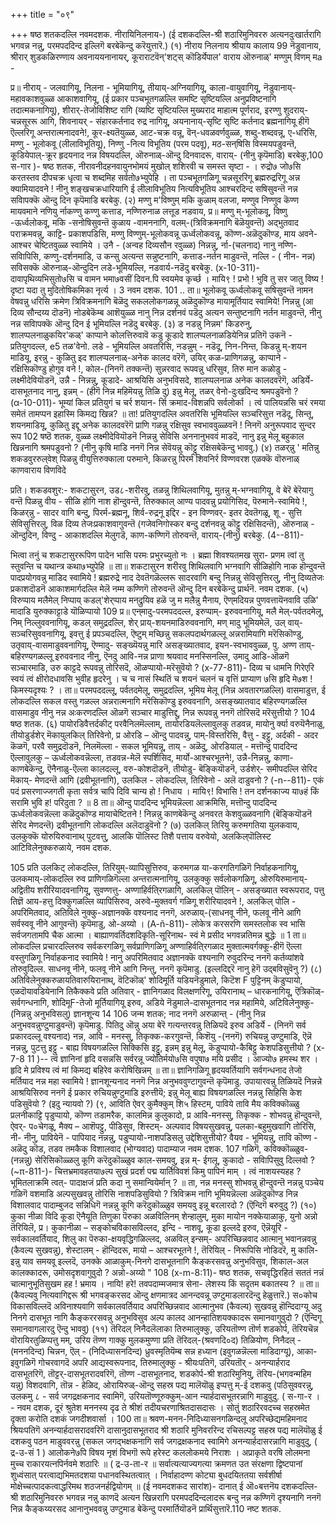 +++
title = "०९"

+++
षष्ठ शतकदल्लि नवमदशक. 
नीरायिनिलनाय-) 
(ई दशकदल्लि-श्री शठारिमुनिवररु अत्यनदुःखार्तरागि भगवन्न नन्नु, परमपददिन्द इल्लिगॆ बरबेकॆन्दु करॆयुत्तारॆ.) 
(१) नीराय निलनाय श्रीयाय कालाय 
99 
नॆडुवानाय, 
श्रीरार् शुडकळिरण्णाय अवनाययनानायर्, कूराराटवॆन्‌'शट्स् 
कॊडिर्येपाल' वाराय 
ऒरुनाळ्' मण्णुम् विणम् मa - 

प्र॥ नीराय् - जलवागियू, निलना - भूमियागियू, तीयाय्-अग्नियागियू, काला-वायुवागियू, नॆडुवानाय्- महावकाशवुळ्ळ आकाशवागियू, (ई प्रकार पञ्चभूतगळल्लि समष्टि सृष्टियल्लि अनुप्रविष्टनागि तदात्मकनागियू), शीरार्-तेजोविशिष्ट रागि (व्यष्टि सृष्टियल्लि मुख्यराद माहात्म पूर्णराद, इरण्णु शुदराय्-चन्नसूररू आगि, शिवनायर् - संहारकर्तनाद रुद्र नागियू, अयनानाय्-सृष्टि सृष्टि कर्तनाद ब्रह्मनागियू हीगॆ ऎल्लरिगू अन्तरात्मनादवने!, कूर-क्ष्यतॆयुळ्ळ, आट-चक्र वन्नू, वॆन्-धवळवर्णवुळ्ळ, शब्दु-शब्दवन्नू, ए-धरिसि, मण्णु - भूलोकवू (लीलाविभूतियू), निण्णु -नित्य विभूतिय (परम पदवू), मठ-सन्‌षिसि विस्मयपडुवन्तॆ, कूडियेपाल्-क्रूर हृदयनाद नन्न विषयदल्लि, ऒरुनाळ्-ऒन्दु दिनवादरू, वाराय्- (नीनु कृपॆमाडि) बरबेकु,100 
स-गार )- 
षष्ठ शतक, 
नीरावनीदहनवायुनभोमयं मुखोल्‌ शशिरवी च समस्त सृष्टा - । रुद्रो७ जो७सि करतस्तव दीपचक्र धृत्वा च शब्दमिह सर्वतो७भ्युपेहि । 
ता पञ्चभूतगळिगू चन्नसूररिगू ब्रह्मरुद्ररिगू अन्न क्यामियादवने ! नीनु शङ्खचक्रधारियागि ई लीलाविभूतिय नित्यविभूतिय आश्चरदिन्द सषिसुवन्तॆ नन्न सविापक्कॆ ऒन्दु दिन कृपॆमाडि बरबेकु. 
(२) मण्णु म'विष्णुम् मकि कुळाम् वलजा, 
मण्णुव निण्णुव कॆण्ण मायवमाने नणियु र्नाकण्णु कण्णु कत्ताड, नण्णिरुनाळ लत्तूड नडवाय, 
प्र॥ मण्णु म्-भूलोकवू, विष्णु -ऊर्ध्वलोकवू, मकि -सनोषिसुवन्तॆ कुळाय -वामननागि, वलम्-(त्रिविक्रमनागि बॆळॆयुवन्तॆ) अद्भुतवाद पराक्रमवन्नु, काट्टि- प्रकाशपडिसि, मण्णु विण्णुम्-भूलोकवन्नू ऊर्ध्वलोकवन्नू, कॊण्ण-अळॆदुकॊण्ड, माय अवने-आश्चर चेष्टितवुळ्ळ स्वामिये । उनै - (अन्वह दिव्यसौन रवुळ्ळ) निन्नन्नु, र्ना-(चलनाद) नानु नण्णि-सविापिसि, कण्णु-दर्शनमाडि, उ कन्सु अत्यन्त सन्नुष्टनागि, कत्ताड-नर्तन माडुवन्तॆ, नल्लि - ( नीन- नन्न) सविसक्कॆ ऒरुनाळ्-ऒन्दुदिन 
लडे-भूमियल्लि, नडवार्य-नडॆदु बरबेकु. 
(x-10-311)- 
दावापृथिव्यभिसुतो७सि च वामन 
भमा७वसीं दिवन.पि स्वयमेव कृर्च्छ । मायि९ ! प्रभो ! भुवि तु सर जातु विष्य ! दृष्टा यदा तु मुदितोषिकमिका नृर्त्य । 
3 
नवम दशक. 
101 
.. ता॥ भूलोकवू ऊर्ध्वलोकवू सषिसुवन्तॆ नामन वेषवन्नु धरिसि क्रमेण त्रिविक्रमनागि बॆळॆदु सकललोकगळन्नू अळॆदुकॊण्ड मायामूर्तियाद स्वामिये! निन्नन्नु (आ दिव्य सौन्दय्य दॊडनॆ) नोडबेकॆम्ब आशॆयुळ्ळ नानु निन्न दर्शनवं पडॆदु अत्यन सन्तुष्टनागि नर्तन माडुवन्तॆ, नीनु नन्न सविापक्कॆ ऒन्दु दिन ई भूमियल्लि नडॆदु बरबेकु. 
(३) 
ड नडन्नु निन्नम' किडरुनु, शालप्पलनाळुकयिर'कळ्' काप्पाने कोलत्तिरुवावॆ कडु कूडादे शालप्पलनाळडियेनिन्न 
प्रतिगॆ उकनॆ - प्रतियुगदल्ल, 
e5 
तळ‌'वेनो. 
लडे - भूमियल्लि अवतरिसि, नडन्नुम् - नडॆदू, निन-निन्त, किडन्नु म्-शयन माडियू, इरन्नु - कुळितु इद शालप्पलनाळ्-अनेक कालद वरॆगॆ, उयिर् कळ-प्राणिगळन्नु, काप्पाने - रक्षिसिकॊण्डु होगुव वने !, कोल-(निनगॆ तक्कन्तॆ) सुन्नरवाद रूपवन्नु धरिसुव, तिरु मान कळोडु - लक्ष्मीदेवियॊडनॆ, उन्नै - निन्नन्नु, कूडादे- आश्रयिसि अनुभविसदे, शालप्पलनाळ अनेक कालदवरॆगॆ, अडिर्ये- दासभूतनाद नानु, इन्नम् - (हीगॆ निन्न महिमॆयन्नु तिळि दु) इन्नु मेलू, तळर् वेनो-दुःखदिन्द श्रमपडुवॆनो ? 
(α-10-011)- 
भूम्यां किल प्रतियुगं च चर्र शयान- र्सि क्रमाद-विशन्नपि सर्वलोर्का । त्वं पालियन्नसि चरं रमया समेतं तामप्पन इहास्मि किमद्य खिन्न? ॥ 
ता! प्रतियुगदल्लि अवतरिसि भूमियल्लि सञ्चरिसुत्त नडॆदू, सिन्तू, शयनमाडियू, कुळितु इद्दू अनेक कालदवरॆगॆ प्राणि गळन्नु रक्षिसुव स्वभाववुळ्ळवनॆ ! निनगॆ अनुरूपवाद सुन्दर रूप 
102 
षष्ठॆ शतक, 
वुळ्ळ लक्ष्मीदेवियॊडनॆ निन्नन्नु सेविसि अननानुभववं माडदॆ, नानु इन्नु मेलू बहुकाल खिन्ननागि श्रमपडुवनो ? (नीनु कृषि माडि ननगॆ निन्न सेवॆयन्नु कॊट्टु रक्षिसबेकॆन्दु भाववु.) 
(४) तळर्‌न्नु ' मतिन्नु 
शकडवुररुल्‌वेश् 
पिळन्नु वीयुत्तिरुक्काला परुमाने, किळरन्नु पिरर्म शिवनिर्र विण्णवरश एळक्कॆ वॊरुनाळ् काणवाराय विणविदे 

प्रति। शकडवशुर‌:- शकटासुरन, उड८-शरीरवु, तळन्नु शिथिलवागियू, मुतन्नु म्-भग्नवागियू, वे बेरॆ बेरॆयागु वन्तॆ पिळन्नु वीय - सीळि होगि नाश हॊन्दुवन्तॆ, तिरुक्काल् आण्य पादवन्नु प्रयोगिसिद, पॆरुमाने-स्वामिये !, किळर्‌न्नु - सादर वागि बन्दु, पिरर्म-ब्रह्मनू, शिर्व-रुद्रनू इद्दिर - इन विण्णवर्- इतर देवतॆगळू, शू - सुत्ति सेविसुत्तिरलु, विळ दिव्य तेजःप्रकाशवागुवन्तॆ (गजेवनिगोस्कर बन्दु दर्शनवन्नु कॊट्टु रक्षिसिदन्तॆ), ऒरुनाळ् - ऒन्दुदिन, विण्दु - आकाशदल्लि मेलुगडॆ, काण-कण्णिगॆ तोरुवन्तॆ, वाराय्-(नीनु) बरबेकु. 
(4--811)- 

भित्वा तनुं च शकटासुररूपिण 
पादेन भासि परमः प्रभुरच्युतो नः । ब्रह्मा शिवश्यतमख सुरा- प्रणम 
त्वां तु स्तुवन्ति च यथान्त्र कथा७भ्युपेहि ॥ 
ता॥ शकटासुरन शरीरवु शिथिलवागि भग्नवागि सीळिहोगि नाक हॊन्दुवन्तॆ पादप्रयोगवन्नु माडिद स्वामिये ! ब्रह्मरुद्रे नाद देवतॆगळॆल्लरू सादरवागि बन्दु निन्नन्नु सेविसुत्तिरलु, नीनु दिव्यतेजः प्रकाशदॊडनॆ आकाशमार्गदल्लि मेलॆ नम्म कण्णिगॆ तोरुवन्तॆ ऒन्दु दिन बरबेकॆन्दु प्रार्थनॆ. 
नवम दशक. 
(५) 
विरुप्पाय मलैमेल् निप्पाय् 
कडल्'शेर्‌प्पाय 
मन्‌द्रुयिव हळॆ जु म 
मलैन्नु मैनाय, 
ऎण्‌मदियन्न पुणवत्तायॆनवावि उळि' मादाडि युरुक्काट्टाडे यॊळिप्पायो 
109 
प्र॥ एन्‌मादु-परमपददल्ल, इरुप्पाम्- इरुववनागियू, मलै मेल्-पर्वतदमेलू, निम् निल्लुववनागियू, कडल् समुद्रदल्लि, शेर् प्राय्-शयनमाडिरुववनागि, मण् मादु भूमियमेलॆ, उल् वाय्-सञ्चरिसुववनागियू, इवत्तु ई प्रपञ्चदल्लि, ऎष्टुम् मच्छिन्नु सकलपदार्थगळल्लू अन्नरामियागि मरॆसिकॊण्डु, उतृवाय्-वासमाडुववनागियू, ऎण्मादु- सङ्ख्यॆयन्नु मारि असङ्ख्यातवाद, इयन-स्वभाववुळ्ळ, पु. अण्ण ताय्-बहिरण्यगळल्लू इरुववनाद नीनु, ऎनदु आवि-नन्न प्राणा श्रयवाद मनस्सिनल्लि, उमादु आडि-ऒळगॆ सञ्चारमाडि, उरु काट्टदे रूपवन्नु तोरिसदॆ, ऒळप्पायो-मरॆसुवॆयो ? 
(x-77-811)- 
दिव्य च धामनि गिरेएरि स्वयं त्वं क्षीरोदधावसि भुवीह हृदरेनु । 
च 
च 
नासं स्थितिं च शयनं चलनं च वृत्तिं 
प्राप्याण ७सि हृदि मे७श ! किमस्यदृश्यः ? । 
ता॥ परमपददल्लू, पर्वतदमेलू, समुद्रदल्लि, भूमिय मेलू (निन्न अवतारगळल्लि) वासमाडुत्त, ई लोकदल्लि सकल वस्तु गळल्ल अन्नरात्मनागि मरॆसिकॊण्डु इरुववनागि, असङ्ख्यातवाद बहिरण्यगळल्लि वासमाडुव नीनु नन्न अःकरणदल्लि ऒळगॆ सञ्चार माडुत्तिद्दु, निन्न रूपवन्नु ननगॆ तोरिसदॆ मरॆसुत्तीयो ? 
104 
षष्ठ शतक. 
(६) पायोरडिवैत्तर्दकीट् परवैनिलमॆल्लाम्, तायोरडियलॆल्लावुलकु तडवन्न, मायोनु र्क्या वरुयॆनैनाळु, तीयोडुर्डशेर् मॆकायुलकिल् तिरिवेनो, 
प्र ओरडि – ऒन्दु पादवन्नु, पाम्-विस्तरिसि, वैत्तु - इट्टु, अर्दकी - अदर कॆळगॆ, परवै समुद्रदॊडनॆ, निलमॆल्ला - सकल भूमियन्नू, ताय् - अळॆदु, ओरडियाल् - मत्तॊन्दु पाददिन्द ऎल्लावुलकु – ऊर्ध्वलोकवन्नॆल्ला, तडवन्न-मेलॆ स्पर्शिसिद, मार्यो-आश्चरभूतने!, उन्नै-निन्नन्नु, काणा-काणबेकॆन्दु, ऎनैनाळु-ऎल्ला कालदल्लू, वरु-कोशदॊडनॆ, तीयोडु- बॆङ्कियॊडनॆ, उर्डशेर्- समीपदल्लि सेरिद मॆकाय्- मेणदन्तॆ आगि (द्रवीभूतनागि), उलकिल - लोकदल्लि, तिरिवेनो - अलॆ दाडुवनो ? 
(-n--811)- 
एकं पदं प्रसरणाज्जगती कृता 
सर्वत्र चापि दिवि चान्य हो ! निधाय । मायि९! विभासि ! तन दर्शनकाज्य या७हं किं सरामि भुवि ह! परिदुता ? ॥ 
8 
ता॥ ऒन्दु पाददिन्द भूमियन्नॆल्ला आक्रमिसि, मत्तॊन्दु पाददिन्द ऊर्ध्वलोकवन्नॆल्ला कळॆदुकॊण्ड मायाचेष्टितने ! निन्नन्नु काणबेकॆन्दु अनवरत केशवुळ्ळवनागि (बॆङ्कियॊडनॆ सेरिद मेणदन्तॆ) द्रवीभूतनागि लोकदल्लि अलॆदाडुवॆनो ? 
(७) उलकिल् तिरियु करुमगतिया युलकवाय, 
उलकुक्कॆ योरुयिरुवानाथ् पुटवत्तु, आलकि पॊलिस्ट तिशै पत्ताय वरुवेयो, अलकिल्‌पॊलिस्ट आटिविलेनुक्करुळाये, 
नवम दशक. 

105 
प्रति उलकिट् लोकदल्लि, तिरियुम्-व्यापिसुत्तिरुव, करुमगळ या-करगतिगळिगॆ निर्वाहकनागियू, उलकमाय्-लोकदल्लि रुव प्राणिगळिगॆल्ला अन्तरात्मनागियू, उलकुक्कु सर्वलोकगळिगू, ओरुयिरुमानाय्-अद्वितीय शरीरियादवनागियू, सुवण्णत्तु- अण्णाहिर्वति्रगळागि, अलकिल्‌ पॊलिन् - असङ्ख्यात स्वरूपराद, पत्तु तिज्ञॆ आय-हत्तु दिक्कुगळल्लि व्यापिसिरुव, अरुवे-मुक्तवर्ग गळिगू शरीरियादवने !, अलकिल्‌ पोलि - अपरिमितवाद, अतिविले नुक्कु-अज्ञानक्कॆ वश्यनाद ननगॆ, अरुळाय्-(साधनवू नीने, फलवू नीने आगि सर्वस्ववू नीने आगुवन्तॆ) कृपॆमाडु, ओ-अय्यो । 
(A-ñ-811)- 
लोकेत्र करसरणि समस्तलोक स्व भासि सर्वजगतामपि चैक आत्मा । बाह्याणवर्तिदशदिकृति-सूरिनाथ- 
स्वं मे प्रसीद भगवन्नतिमन्न बुद्धेः ॥ 
1 
ता॥ लोकदल्लि प्रचारदल्लिरुव सर्वकरगळिगू सर्वप्राणिगळिगू अण्णाहिर्वति्रगळाद मुक्तात्मवर्गक्कू-हीगॆ ऎल्ला वस्तुगळिगू निर्वाहकनाद स्वामिये ! नानु अपरिमितवाद अज्ञानक्कॆ वश्यनागि रुवुदरिन्द ननगॆ कर्तव्यांशवे तोरुवुदिल्ल. साधनवू नीने, फलवू नीने आगि निन्तु, ननगॆ कृपॆमाडु. (इल्लदिद्दरॆ नानु हेगॆ उद्बविसुवॆनु ?) 
(८) अतिविलेनुक्करुळायतिवारुयिरानाथ्, 
वॆटिकॊळ्' शोदिमूर्ति यडियनॆडुमाले, 
किटॆश 
F 
पुट्टिनम् कॆडुप्पायो, एळदॊयावडियेनानि तिकैक्कवे 
प्रति अतिवार् - ज्ञानिगळाद विलक्षणरिगू, उयिरानाथ् – धारकनागियू, ऎत्रिकॊळ्-सर्वगन्धनागि, शोदिमूF-तेजो मूर्तियागियू इरुव, अडिये नॆडुमाले-दासभूतनाद नन्न महामिये, अटिविलेनुक्कु-(निन्नन्नु अनुभविसलु) ज्ञानशून्य 
14 
106 
जन्म शतक; 
नाद ननगॆ अरुळान्त् - (नीनु निन्न अनुभववन्नुण्टुमाडुवन्तॆ) कृपॆमाडु. पितिदु ऒन्नु अया बेरॆ गत्यन्तरवन्नु तिळियदॆ इरुव अडिर्ये - (निनगॆ सर्व प्रकारदल्लू वश्यनाद) नन्न, आवि - मनस्सु, तिकृक्क-करगुवन्तॆ, किशॆयु -(ननगॆ) रुचियन्नु उण्टुमाडि, ऎन्नॆ नन्नन्नु, पुटत्तु इट्टु - बाह्य विषयगळल्लि सिक्किसि इट्टु, इन्नम् इन्नु मेलू, कॆडुप्पायो-कैबिट्टु केशपडिसुत्तीयो ? 
(x-7-8 11 )-- 
त्वं ज्ञानिनां हृदि वसन्नसि सर्वरन्नू ज्योतिर्मयो७सि वपुषा७ मयि प्रसीद । आज्यो७ हमस्थ शर । हृदि मे प्रविश्य त्वं मां किमद्य बहिरेव करोषिखिन्नम् ॥ 
ता॥ ज्ञानिगळिगू हृदयवर्तियागि सर्वगन्धनाद तेजो मर्तियाद नन्न महा स्वामिये ! ज्ञानशून्यनाद ननगॆ निन्न अनुभववुण्टागुवन्तॆ कृपॆमाडु. उपायारवन्नु तिळियदॆ निन्नन्ने आश्रयिसिरुव ननगॆ ई प्रकार रुचियन्नुण्टुमाडि इरुत्तीयॆ; इन्नु मेलू बाह्य विषयगळल्लि नन्नन्नु सिहिसि केश पडिसुवॆयो ? (इदु न्यायवो ?) 
(९, आविति ऐवर् कुमैक्कुम् शि५ हिस्टम्, 
पाविये 
तावि मैय कविक्कॊळ्ळु 
प्रलनीकाट्टि पृडुप्पायो, कॊण्ण तडामरैक, 
कालमिन्न 
कुलुकादो, 
प्र आवि-मनस्सु, तिकृक्क - शोभवन्नु हॊन्दुवन्तॆ, ऐवर्- प०चेगळू, मैक्य – आशॆपट्टु, पीडिसुव, शिस्टम्- अल्पवाद विषयसुखवन्नु, पलका-बहुमुखवागि तोरिसि, नी- नीनु, पावियेनॆ - पापियाद नन्नन्नु, पडुप्पायो-नाशपडिसलु उद्देशिसुत्तीयो? वैयव - भूमियन्नु, तावि कॊण्ण - अळॆदु कॊड, तडव तमकैक विशालवाद (भोग्यवाद) पादाम्याज 
नवम दशक. 
107 
गळिगॆ, कविक्कॊळ्ळुव-(नन्नन्नु) सेरिसिकॊळ्ळलु कूगि करॆदुकॊळ्ळुव काल-समयवु, इन्न म्- ईगलू, कुकादो - सविापिसुवु 
दिल्लवो ? 
(~π-811-)- 
चित्तभ्रमावहतया७ल्प सुखं प्रदर्श 
पद्म यार्तिविवशं किमु पापिनं माम् । त्वं नाशयस्यहह ? भूमितलाक्रमि त्वत्‌- पादाक्षजं प्रति कदा नु समान्वियेर्मान् ? ॥ 
ता, नन्न मनस्सु शोभवन्नु हॊन्दुवन्तॆ नन्नन्नु पञ्चेय गळिगॆ वशमाडि अल्पसुखवन्नु तोरिसि नाशपडिसुवियो ? त्रिविक्रम नागि भूमियन्नॆल्ला अळॆदुकॊण्ड निन्न विशालवाद पादाम्बुजद सन्निधिगॆ नन्नन्नु कूगि करॆदुकॊळ्ळुव समयवु इन्नू बरलारदो ? (ऎन्दिगॆ बरुवुदु ?) 
(१०) कुका नीळा विदि कूडा ऎनैयूति 
तिणुका पॆरुका अळविलिनम् शे‌न्हालुम्, मुका मायोन नक्केयाळाकु, 
युनो अन्नो 
तॆरियिलॆ, 
प्र। कुकानीळा – सङ्कोचविकासविल्लद, इन्दि - नाशवू, कूडा इल्लदे इरुव, ऎन्नॆयूरि - सर्वकालवर्तियाद, शिलु का पॆरुका-क्षयवृद्धिगळिल्लद, अळविल् इन्सम्- अपरिच्छिन्नवाद आत्मानु भवानन्नवन्नु (कैवल्य सुखवन्नु), शे‌स्टालम् - हॊन्दिदरू, मायो – आश्चरभूतने !, तॆरियिल् - निरूपिसि नोडिदरॆ, मु कालि-इन्नु याव समयवू इल्लदॆ, उनक्के आळाकुम्-निनगे दासभूतनागि कैङ्करसवन्नु अनुभविसुव, शिकाल-अल कालक्कादरू, उमोसदृशवागुवुदो ? अन्नो-अय्यो " 
108 
(x-m-8:11)- 
षष्ठ शतक, 
सचवृद्धिरहितं सततं नन्नं चात्मानुभूतिसुखम हह ! भ्रमाय । नायि! हरे! तवपदाम्मजमात्र सेना- लेशस्य किं सदृतम बकातस्य ? ॥ 
ता॥ (कैवल्यवु नित्यवागिद्दरू श्री भगवङ्करसद ऒन्दु क्षणमात्रद आनन्दवन्नू उण्टुमाडलारदॆन्दु हेळुत्तारॆ.) स०कोच विकासविल्लदॆ अविनाश्यवागि सर्वकालवर्तियाद अपरिच्छिन्नवाद आत्मानुभव (कैवल्य) सुखवन्नु हॊन्दिदाग्यू अदु निनगे दासभूत नागि कैङ्कररसवन्नु अनुभविसुव अल्प कालद आनन्हातिशयक्कादरू समानवागुवुदो ? (ऎन्दिगू समानवागलारदु ऎन्दु भाववु) (११) तॆरिदल् निनैदलॆलाका तिरुमालुक्कु, 
उरियतॊण्ण तॊर्ण शडकोर्प, तॆरियचॆन्न वॊरायिरतुळिप्पत्तु मम्, उरिय तॆण्ण गाक्कु मुलकमुण्णा 
प्रति तॆरिदल्-(श्रवणदि०द) तिळियोण, निनैदल् - (मननदिन्द) चिन्नन, ऎल् - (निदिध्यासनदिन्द) ध्रुवस्मृतियॆम्ब सन्न हध्यान (इवुगळन्नॆल्ला माडिदाग्यू), आका-इवुगळिगॆ गोचरवागदॆ अपरि आद्यस्वरूपनाद, तिरुमालुक्कु - श्रीयःपतिगॆ, उरियतॊर् - अनन्यार्हराद दासभूतरिगॆ, तॊट्टर्-दासभूतरादवरिगॆ, तॊण्ण -दासभूतनाद, शडकोर्प-श्री शठारिमुनियु, तॆरिय-(भगवन्महिम यन्नु) विशदवागि, तॊन्न - हेळिद, ओरायिरुळ्-ऒन्दु सहस्र पद्य मालॆयॊळु इप्पत्तु म्-ई दशकवु (पठिसुववरन्नु, उलकमु ८ - सर्व जगद्रक्षकनाद स्वामिगॆ, उरियतॊण्णूरुक्कुम्-आन न्यार्हदासभूतरन्नागि माडुवुदु. 
( स-गा-र । - 
नवम दशक, 
दूरं श्रुतेश मननस्य दृढ ते श्रीशं तदीयचरणाश्रितदासदासः । सोतुं शठारिरवदच्च सहस्रमेत 
दृक्ता करोति दशकं जगदीशवार्सा । 
100 
ता॥ श्रवण-मनन-निदिध्यासनगळिन्दलू अपरिच्छेद्यमहिमनाद श्रियःपतिगॆ अनन्यार्हदासरादवरिगॆ दासानुदासभूतराद श्री शठारि मुनिवररिन्द रचिसल्पट्ट सहस्र पद्य मालॆयॊळु ई दशकवु पठन माडुववरन्नु (सकल जगद्भक्षकनागि सर्व जगद्रक्षकनाद स्वामिगे अनन्यार्हदासरन्नागि माडुवुदु, 
( द्र-उ-सं 1 ) 
आलोकने७पि विषय नृशं विभगॊ रूपे हरेस्ट कललोकमये निराशः । अप्राकृते वरषि लोलमना मुच्च राकारयत्नपिर्नवमे शठारिः ॥ 
( द्र-उ-ता-र ॥ 
सर्वात्यत्याज्यगत्या क्रमणत उत संरक्षणा द्विष्टपानां शुध्वंसात् परत्वाद्यभिमतदशया पधानवस्थितत्वात् । निर्वाहादण्ण कोट्या बुधदयिततया सर्वशीर्षा मोक्षेच्चत्पादकत्वाद्धरिमथ शठजनर्हद्वियोगम् ॥ 
(ई नवमदशकद सारांश)- 
दानात् 
ई ऒ०बत्तनॆय दशकदल्लि- श्री शठारिमुनिवररु भगवन्न नन्नु काणदॆ अत्यन खिन्नरागि परमपददिन्दलादरू बन्दु नन्न कण्णिगॆ दृश्यनागि ननगॆ निन्न कैङ्कय्यरसद आनानुभववन्नु उण्टुमाड बेकॆन्दु परमार्तियॊडनॆ प्रार्थिसुत्तारॆ.110 
नष्ट शतक. 
